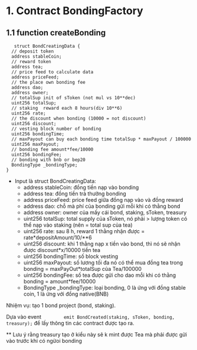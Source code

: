 # 1. Contract BondingFactory

## 1.1 function createBonding
```solidity
   struct BondCreatingData {
  // deposit token
  address stableCoin;
  // reward token
  address tea;
  // price feed to calculate data
  address priceFeed;
  // the place own bonding fee
  address dao;
  address owner;
  // totalSup init of sToken (not mul vs 10**dec)
  uint256 totalSup;
  // staking  reward each 8 hours(div 10**6)
  uint256 rate;
  // the discount when bonding (10000 = not discount)
  uint256 discount;
  // vesting block number of bonding
  uint256 bondingTime;
  // maxPayout can buy each bonding time totalSup * maxPayout / 100000
  uint256 maxPayout;
  // bonding fee amount*fee/10000
  uint256 bondingFee;
  // bonding with bnb or bep20
  BondingType _bondingType;
}
```
+ Input là struct BondCreatingData:
  + address stableCoin: đồng tiền nạp vào bonding
  + address tea: đồng tiền trả thưởng bonding
  + address priceFeed: price feed giữa đồng nạp vào và đồng reward 
  + address dao: chỗ mà phí của bonding gửi mỗi khi có thằng bond
  + address owner: owner của mấy cái bond, staking, sToken, treasury
  + uint256 totalSup: total supply của sToken, nó phải > lượng token có thể nạp vào staking (nên = total sup của tea)
  + uint256 rate: sau 8 h, reward 1 thằng nhận được = rate*depositAmount/10/**6
  + uint256 discount: khi 1 thằng nạp x tiền vào bond, thì nó sẽ nhận được discount*x/10000 tiền tea
  + uint256 bondingTime: số block vesting 
  + uint256 maxPayout: số lương tối đa nó có thể mua đồng tea trong bonding = maxPayOut*totalSup của Tea/100000
  + uint256 bondingFee: số tea được gửi cho dao mỗi khi có thằng bonding =  amount*fee/10000
  + BondingType _bondingType: loại bonding, 0 là ứng với đồng stable coin, 1 là ứng với đồng native(BNB)

Nhiệm vụ: tạo 1 bond project (bond, staking).

Dựa vào event `        emit BondCreated(staking, sToken, bonding, treasury);` để lấy thông tin các contract được tạo ra.

** Lưu ý rằng treasury tạo ở kiểu này sẽ k mint được Tea mà phải được gửi vào trước khi có ngừoi bonding




